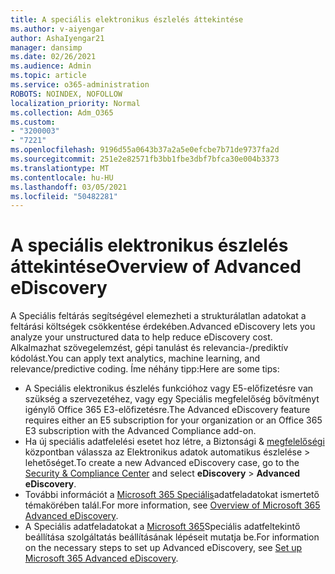 ```yaml
---
title: A speciális elektronikus észlelés áttekintése
ms.author: v-aiyengar
author: AshaIyengar21
manager: dansimp
ms.date: 02/26/2021
ms.audience: Admin
ms.topic: article
ms.service: o365-administration
ROBOTS: NOINDEX, NOFOLLOW
localization_priority: Normal
ms.collection: Adm_O365
ms.custom:
- "3200003"
- "7221"
ms.openlocfilehash: 9196d55a0643b37a2a5e0efcbe7b71de9737fa2d
ms.sourcegitcommit: 251e2e82571fb3bb1fbe3dbf7bfca30e004b3373
ms.translationtype: MT
ms.contentlocale: hu-HU
ms.lasthandoff: 03/05/2021
ms.locfileid: "50482281"
---
```

# <a name="overview-of-advanced-ediscovery"></a><span data-ttu-id="8a597-102">A speciális elektronikus észlelés áttekintése</span><span class="sxs-lookup"><span data-stu-id="8a597-102">Overview of Advanced eDiscovery</span></span>

<span data-ttu-id="8a597-103">A Speciális feltárás segítségével elemezheti a strukturálatlan adatokat a feltárási költségek csökkentése érdekében.</span><span class="sxs-lookup"><span data-stu-id="8a597-103">Advanced eDiscovery lets you analyze your unstructured data to help reduce eDiscovery cost.</span></span> <span data-ttu-id="8a597-104">Alkalmazhat szövegelemzést, gépi tanulást és relevancia-/prediktív kódolást.</span><span class="sxs-lookup"><span data-stu-id="8a597-104">You can apply text analytics, machine learning, and relevance/predictive coding.</span></span> <span data-ttu-id="8a597-105">Íme néhány tipp:</span><span class="sxs-lookup"><span data-stu-id="8a597-105">Here are some tips:</span></span>

- <span data-ttu-id="8a597-106">A Speciális elektronikus észlelés funkcióhoz vagy E5-előfizetésre van szükség a szervezetéhez, vagy egy Speciális megfelelőség bővítményt igénylő Office 365 E3-előfizetésre.</span><span class="sxs-lookup"><span data-stu-id="8a597-106">The Advanced eDiscovery feature requires either an E5 subscription for your organization or an Office 365 E3 subscription with the Advanced Compliance add-on.</span></span>
- <span data-ttu-id="8a597-107">Ha új speciális adatfelelési esetet hoz létre, a Biztonsági &  [megfelelőségi](https://go.microsoft.com/fwlink/p/?linkid=2077143) központban válassza az Elektronikus adatok automatikus észlelése  >  lehetőséget.</span><span class="sxs-lookup"><span data-stu-id="8a597-107">To create a new Advanced eDiscovery case, go to the [Security & Compliance Center](https://go.microsoft.com/fwlink/p/?linkid=2077143) and select **eDiscovery** > **Advanced eDiscovery**.</span></span>
- <span data-ttu-id="8a597-108">További információt a [Microsoft 365 Speciális](https://go.microsoft.com/fwlink/?linkid=2101588)adatfeladatokat ismertető témakörében talál.</span><span class="sxs-lookup"><span data-stu-id="8a597-108">For more information, see [Overview of Microsoft 365 Advanced eDiscovery](https://go.microsoft.com/fwlink/?linkid=2101588).</span></span>
- <span data-ttu-id="8a597-109">A Speciális adatfeladatokat a [Microsoft 365](https://go.microsoft.com/fwlink/?linkid=2122672)Speciális adatfeltekintő beállítása szolgáltatás beállításának lépéseit mutatja be.</span><span class="sxs-lookup"><span data-stu-id="8a597-109">For information on the necessary steps to set up Advanced eDiscovery, see [Set up Microsoft 365 Advanced eDiscovery](https://go.microsoft.com/fwlink/?linkid=2122672).</span></span>